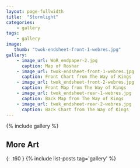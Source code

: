 ```yaml
---
layout: page-fullwidth
title:  "Stormlight"
categories:
    - gallery
tags:
    - gallery
image:
   thumb: "twok-endsheet-front-1-webres.jpg"
gallery:
    - image_url: WoR_endpaper-2.jpg
      caption: Map of Roshar
    - image_url: twok-endsheet-front-1-webres.jpg
      caption: Front Chart from The Way of Kings
    - image_url: twok_endsheet-front-2-webres.jpg
      caption: Front Map from The Way of Kings
    - image_url: twok_endsheet-rear-1-webres.jpg
      caption: Back Map from The Way of Kings
    - image_url: twok_endsheet-rear-2-webres.jpg
      caption: Back Chart from The Way of Kings
---
```


{% include gallery %}

## More Art
{: .t60 }
{% include list-posts tag='gallery' %}

